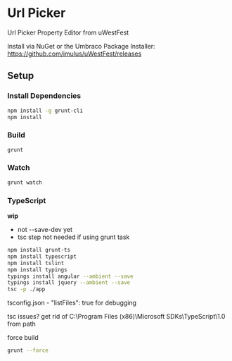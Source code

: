 # Url Picker

Url Picker Property Editor from uWestFest

Install via NuGet or the Umbraco Package Installer: https://github.com/imulus/uWestFest/releases

## Setup

### Install Dependencies

```bash
npm install -g grunt-cli
npm install
```

### Build

```bash
grunt
```

### Watch

```bash
grunt watch
```

### TypeScript

**wip**

* not --save-dev yet
* tsc step not needed if using grunt task

```bash
npm install grunt-ts
npm install typescript
npm install tslint
npm install typings
typings install angular --ambient --save
typings install jquery --ambient --save
tsc -p ./app
```

tsconfig.json -   "listFiles": true for debugging

tsc issues? get rid of C:\Program Files (x86)\Microsoft SDKs\TypeScript\1.0 from path

force build

```bash
grunt --force
```